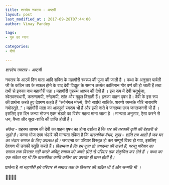 ```yaml
---
title: शारदेय नवरात्र - अष्टमी
layout: post
last_modified_at : 2017-09-28T07:44:00
author: Vinay Pandey

tags:
- गुरु का ग्यान

categories:
- दीर्घ

---
```


*शारदेय नवरात्र - अष्टमी*

नवरात्र के आठवें दिन माता आदि शक्ति के महागौरी स्वरूप की पूजा की जाती है ।  कथा के अनुसार पार्वती जी के कठिन तप के सफल होने के बाद देवी विद्युत के समान अत्यंत कांतिमान गौर वर्ण की हो जाती हैं तथा तभी से इनका नाम महागौरी पड़ा।
महागौरी गृहस्थ आश्रम की देवी हैं । इस रूप में देवी चतुर्भुजा, श्वेतवस्त्रधारी, करूणामयी, स्नेहमयी, शांत और मृदुल दिखती हैं। इनका वाहन वृषभ है। देवी के इस रूप की प्रार्थना करते हुए देवगण कहते हैं “सर्वमंगल मंग्ल्ये, शिवे सर्वार्थ साधिके. शरण्ये त्र्यम्बके गौरि नारायणि नमोस्तुते..”। महागौरी माता का अन्नपूर्णा स्वरूप भी हैं और इसी नाते वे जगदम्बा एवम जगतजननी भी हैं । इसलिए इस दिन कन्या भोजन एवम भंडारे का विशेष महत्व माना जाता है । मान्यता अनुसार, ऐसा करने से धन, वैभव और सुख-शांति की प्राप्ति होती है।

*संकेत* - ग्रहस्थ आश्रम की देवी का वाहन वृषभ का होना दर्शाता है कि *घर की तरक्की कृषि की बेहतरी से जुड़ी है।* कन्या भोज एवम भंडारे की मान्यता संकेत है कि *वास्तविक वैभव, सुख - शांति तब आती है जब घर का भंडार समाज के लिए उपलब्ध हो।*
जगदम्बा का परिवार विस्तृत हो कर सम्पूर्ण विश्व हो गया, इसलिए देवगण भी उनकी स्तुति करते हैं।  *विडम्बना है कि हम पूजा तो जगदम्बा की करते हैं, परन्तु परिवार का समाज तक विस्तार नही करते अपितु समाज को अपने छोटे से परिवार तक संकुचित कर लेते हैं ।*
*कथा का एक संकेत यह भी कि वास्तविक कांति कठिन तप उपरांत ही प्राप्त होती है।*

प्रार्थना है
*मां महागौरी*
*हमे परिवार से समाज तक के विस्तार की शक्ति भी दें और सन्मति भी ।*

🙏🌷🌷🙏
